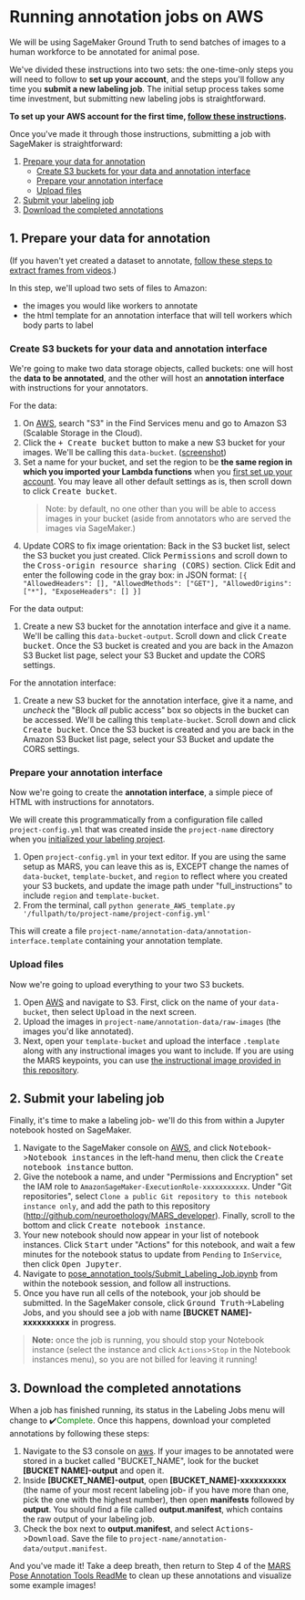 # Running annotation jobs on AWS

We will be using SageMaker Ground Truth to send batches of images to a human workforce to be annotated for animal pose.

We've divided these instructions into two sets: the one-time-only steps you will need to follow to **set up your account**, and the steps you'll follow any time you **submit a new labeling job**. The initial setup process takes some time investment, but submitting new labeling jobs is straightforward.

**To set up your AWS account for the first time, [follow these instructions]().**

Once you've made it through those instructions, submitting a job with SageMaker is straightforward:

1. [Prepare your data for annotation](#2-prepare-your-data-for-annotation)
    * [Create S3 buckets for your data and annotation interface](#create-s3-buckets-for-your-data-and-annotation-interface)
    * [Prepare your annotation interface](#prepare-your-annotation-interface)
    * [Upload files](#upload-files)
2. [Submit your labeling job](#4-submit-your-labeling-job)
3. [Download the completed annotations](#5-download-the-completed-annotations)


## 1. Prepare your data for annotation
(If you haven't yet created a dataset to annotate, [follow these steps to extract frames from videos](../readme.md#extract-video-frames-for-annotation).)

In this step, we'll upload two sets of files to Amazon:
* the images you would like workers to annotate
* the html template for an annotation interface that will tell workers which body parts to label

### Create S3 buckets for your data and annotation interface

We're going to make two data storage objects, called buckets: one will host the **data to be annotated**, and the other will host an **annotation interface** with instructions for your annotators.

For the data:
1. On [AWS](http://console.aws.amazon.com), search "S3" in the Find Services menu and go to Amazon S3 (Scalable Storage in the Cloud).
2. Click the <kbd>+ Create bucket</kbd> button to make a new S3 bucket for your images. We'll be calling this `data-bucket`. ([screenshot](s3bucket.png))
3. Set a name for your bucket, and set the region to be **the same region in which you imported your Lambda functions** when you [first set up your account](readme_initialGTSetup#1-import-the-pre--and-post-processing-lambda-functions). You may leave all other default settings as is, then scroll down to click <kbd>Create bucket</kbd>.
    > Note: by default, no one other than you will be able to access images in your bucket (aside from annotators who are served the images via SageMaker.)
4. Update CORS to fix image orientation: Back in the S3 bucket list, select the S3 bucket you just created. Click <kbd>Permissions</kbd> and scroll down to the <kbd>Cross-origin resource sharing (CORS)</kbd> section. Click Edit and enter the following code in the gray box: 
in JSON format:
`[{
   "AllowedHeaders": [],
   "AllowedMethods": ["GET"],
   "AllowedOrigins": ["*"],
   "ExposeHeaders": []
}]`

For the data output:
1. Create a new S3 bucket for the annotation interface and give it a name. We'll be calling this `data-bucket-output`. Scroll down and click <kbd>Create bucket</kbd>. Once the S3 bucket is created and you are back in the Amazon S3 Bucket list page, select your S3 Bucket and update the CORS settings.

For the annotation interface:
1. Create a new S3 bucket for the annotation interface, give it a name, and *uncheck* the "Block *all* public access" box so objects in the bucket can be accessed. We'll be calling this `template-bucket`. Scroll down and click <kbd>Create bucket</kbd>. Once the S3 bucket is created and you are back in the Amazon S3 Bucket list page, select your S3 Bucket and update the CORS settings.

### Prepare your annotation interface
Now we're going to create the **annotation interface**, a simple piece of HTML with instructions for annotators.

We will create this programmatically from a configuration file called `project-config.yml` that was created inside the `project-name` directory when you [initialized your labeling project](../pose_annotation_tools#0-initialize-a-new-labeling-project).

1. Open `project-config.yml` in your text editor. If you are using the same setup as MARS, you can leave this as is, EXCEPT change the names of `data-bucket`, `template-bucket`, and `region` to reflect where you created your S3 buckets, and update the image path under "full_instructions" to include `region` and `template-bucket`.
2. From the terminal, call `python generate_AWS_template.py '/fullpath/to/project-name/project-config.yml'`

This will create a file `project-name/annotation-data/annotation-interface.template` containing your annotation template.

### Upload files
Now we're going to upload everything to your two S3 buckets.
1. Open [AWS](http://console.aws.amazon.com) and navigate to S3. First, click on the name of your `data-bucket`, then select <kbd>Upload</kbd> in the next screen.
2. Upload the images in `project-name/annotation-data/raw-images` (the images you'd like annotated).
3. Next, open your `template-bucket` and upload the interface `.template` along with any instructional images you want to include. If you are using the MARS keypoints, you can use [the instructional image provided in this repository](../annotation_interface/front_view_interface/instruction_image_bodyparts.png).

## 2. Submit your labeling job
Finally, it's time to make a labeling job- we'll do this from within a Jupyter notebook hosted on SageMaker.

1. Navigate to the SageMaker console on [AWS](http://console.aws.amazon.com), and click <kbd>Notebook</kbd>-><kbd>Notebook instances</kbd> in the left-hand menu, then click the <kbd>Create notebook instance</kbd> button.
2. Give the notebook a name, and under "Permissions and Encryption" set the IAM role to `AmazonSageMaker-ExecutionRole-xxxxxxxxxxx`. Under "Git repositories", select `Clone a public Git repository to this notebook instance only`, and add the path to this repository (http://github.com/neuroethology/MARS_developer). Finally, scroll to the bottom and click <kbd>Create notebook instance</kbd>.
3. Your new notebook should now appear in your list of notebook instances. Click <kbd>Start</kbd> under "Actions" for this notebook, and wait a few minutes for the notebook status to update from `Pending` to `InService`, then click <kbd>Open Jupyter</kbd>.
4. Navigate to [pose_annotation_tools/Submit_Labeling_Job.ipynb](../Submit_Labeling_Job.ipynb) from within the notebook session, and follow all instructions.
5. Once you have run all cells of the notebook, your job should be submitted. In the SageMaker console, click <kbd>Ground Truth</kbd>-></kbd>Labeling Jobs</kbd>, and you should see a job with name **[BUCKET NAME]-xxxxxxxxxx** in progress.

> **Note:** once the job is running, you should stop your Notebook instance (select the instance and click `Actions`>`Stop` in the Notebook instances menu), so you are not billed for leaving it running!

## 3. Download the completed annotations
When a job has finished running, its status in the Labeling Jobs menu will change to ✔️<span style="color:green">Complete</span>. Once this happens, download your completed annotations by following these steps:

1. Navigate to the S3 console on [aws](http://console.aws.amazon.com). If your images to be annotated were stored in a bucket called "BUCKET_NAME", look for the bucket **[BUCKET NAME]-output** and open it.
2. Inside **[BUCKET_NAME]-output**, open **[BUCKET_NAME]-xxxxxxxxxx** (the name of your most recent labeling job- if you have more than one, pick the one with the highest number), then open **manifests** followed by **output**. You should find a file called **output.manifest**, which contains the raw output of your labeling job.
3. Check the box next to **output.manifest**, and select <kbd>Actions</kbd>-><kbd>Download</kbd>. Save the file to `project-name/annotation-data/output.manifest`.

And you've made it! Take a deep breath, then return to Step 4 of the [MARS Pose Annotation Tools ReadMe](../../pose_annotation_tools#4-post-process-manual-pose-annotations) to clean up these annotations and visualize some example images!
